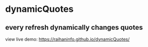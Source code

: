 # dynamicQuotes
## every refresh dynamically changes quotes

view live demo: 
https://raihaninfo.github.io/dynamicQuotes/

<!-- 
App Name: Dynamic Quotes;
Author : Md Abu Raihan
Facebook: https://www.facebook.com/raihan.mahmudi.50/
API: https://api.quotable.io/random
-->